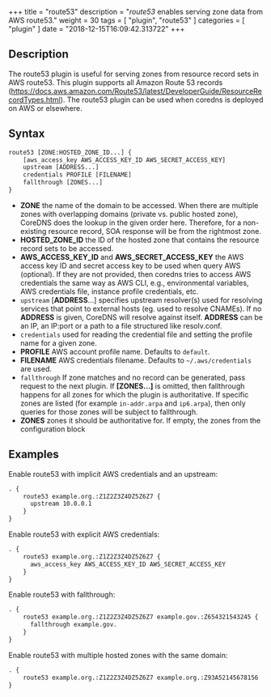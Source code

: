 +++
title = "route53"
description = "*route53* enables serving zone data from AWS route53."
weight = 30
tags = [ "plugin", "route53" ]
categories = [ "plugin" ]
date = "2018-12-15T16:09:42.313722"
+++

## Description

The route53 plugin is useful for serving zones from resource record sets in AWS route53. This plugin
supports all Amazon Route 53 records (https://docs.aws.amazon.com/Route53/latest/DeveloperGuide/ResourceRecordTypes.html).
The route53 plugin can be used when coredns is deployed on AWS or elsewhere.

## Syntax

~~~ txt
route53 [ZONE:HOSTED_ZONE_ID...] {
    [aws_access_key AWS_ACCESS_KEY_ID AWS_SECRET_ACCESS_KEY]
    upstream [ADDRESS...]
    credentials PROFILE [FILENAME]
    fallthrough [ZONES...]
}
~~~

* **ZONE** the name of the domain to be accessed. When there are multiple zones with overlapping domains
  (private vs. public hosted zone), CoreDNS does the lookup in the given order here. Therefore, for a
  non-existing resource record, SOA response will be from the rightmost zone.
* **HOSTED_ZONE_ID** the ID of the hosted zone that contains the resource record sets to be accessed.
* **AWS_ACCESS_KEY_ID** and **AWS_SECRET_ACCESS_KEY** the AWS access key ID and secret access key
   to be used when query AWS (optional).  If they are not provided, then coredns tries to access
   AWS credentials the same way as AWS CLI, e.g., environmental variables, AWS credentials file,
   instance profile credentials, etc.
* `upstream` [**ADDRESS**...] specifies upstream resolver(s) used for resolving services that point
   to external hosts (eg. used to resolve CNAMEs). If no **ADDRESS** is given, CoreDNS will resolve
   against itself. **ADDRESS** can be an IP, an IP:port or a path to a file structured like
   resolv.conf.
* `credentials` used for reading the credential file and setting the profile name for a given zone.
* **PROFILE** AWS account profile name. Defaults to `default`.
* **FILENAME** AWS credentials filename. Defaults to `~/.aws/credentials`
   are used.
* `fallthrough` If zone matches and no record can be generated, pass request to the next plugin.
  If **[ZONES...]** is omitted, then fallthrough happens for all zones for which the plugin
  is authoritative. If specific zones are listed (for example `in-addr.arpa` and `ip6.arpa`), then only
  queries for those zones will be subject to fallthrough.
* **ZONES** zones it should be authoritative for. If empty, the zones from the configuration block

## Examples

Enable route53 with implicit AWS credentials and an upstream:

~~~ txt
. {
	route53 example.org.:Z1Z2Z3Z4DZ5Z6Z7 {
	  upstream 10.0.0.1
	}
}
~~~

Enable route53 with explicit AWS credentials:

~~~ txt
. {
    route53 example.org.:Z1Z2Z3Z4DZ5Z6Z7 {
      aws_access_key AWS_ACCESS_KEY_ID AWS_SECRET_ACCESS_KEY
    }
}
~~~

Enable route53 with fallthrough:

~~~ txt
. {
    route53 example.org.:Z1Z2Z3Z4DZ5Z6Z7 example.gov.:Z654321543245 {
      fallthrough example.gov.
    }
}
~~~

Enable route53 with multiple hosted zones with the same domain:

~~~ txt
. {
    route53 example.org.:Z1Z2Z3Z4DZ5Z6Z7 example.org.:Z93A52145678156
}
~~~
